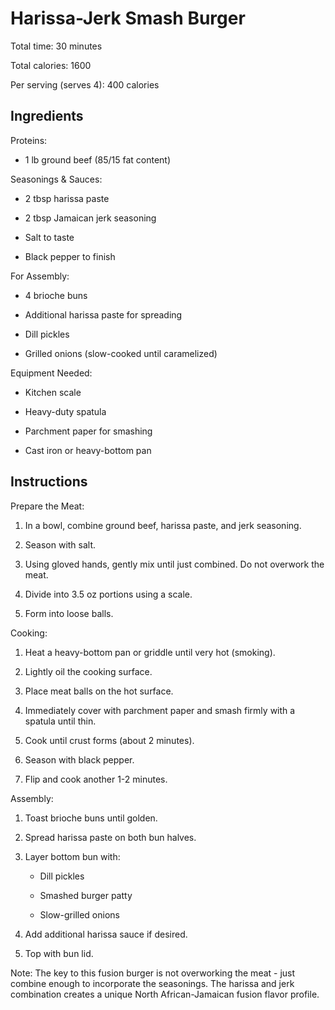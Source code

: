 # **Harissa-Jerk Smash Burger**

Total time: 30 minutes

Total calories: 1600

Per serving (serves 4): 400 calories

## **Ingredients**

Proteins:

-   1 lb ground beef (85/15 fat content)

Seasonings & Sauces:

-   2 tbsp harissa paste

-   2 tbsp Jamaican jerk seasoning

-   Salt to taste

-   Black pepper to finish

For Assembly:

-   4 brioche buns

-   Additional harissa paste for spreading

-   Dill pickles

-   Grilled onions (slow-cooked until caramelized)

Equipment Needed:

-   Kitchen scale

-   Heavy-duty spatula

-   Parchment paper for smashing

-   Cast iron or heavy-bottom pan

## **Instructions**

Prepare the Meat:

1.  In a bowl, combine ground beef, harissa paste, and jerk seasoning.

2.  Season with salt.

3.  Using gloved hands, gently mix until just combined. Do not overwork
    the meat.

4.  Divide into 3.5 oz portions using a scale.

5.  Form into loose balls.

Cooking:

1.  Heat a heavy-bottom pan or griddle until very hot (smoking).

2.  Lightly oil the cooking surface.

3.  Place meat balls on the hot surface.

4.  Immediately cover with parchment paper and smash firmly with a
    spatula until thin.

5.  Cook until crust forms (about 2 minutes).

6.  Season with black pepper.

7.  Flip and cook another 1-2 minutes.

Assembly:

1.  Toast brioche buns until golden.

2.  Spread harissa paste on both bun halves.

3.  Layer bottom bun with:

    -   Dill pickles

    -   Smashed burger patty

    -   Slow-grilled onions

4.  Add additional harissa sauce if desired.

5.  Top with bun lid.

Note: The key to this fusion burger is not overworking the meat - just
combine enough to incorporate the seasonings. The harissa and jerk
combination creates a unique North African-Jamaican fusion flavor
profile.
